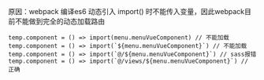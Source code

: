原因：webpack 编译es6 动态引入 import() 时不能传入变量，因此webpack目前不能做到完全的动态加载路由


```javasctipt
temp.component = () => import(menu.menuVueComponent) // 不能加载
temp.component = () => import(`${menu.menuVueComponent}`) // 不能加载
temp.component = () => import(`@/${menu.menuVueComponent}`) // sass报错
temp.component = () => import(`@/views/${menu.menuVueComponent}`) // 正确
```
